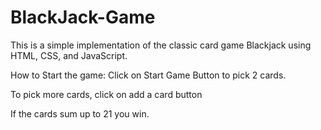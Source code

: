 # BlackJack-Game
This is a simple implementation of the classic card game Blackjack using HTML, CSS, and JavaScript.

How to Start the game:
Click on Start Game Button to pick 2 cards. 

To pick more cards, click on add a card button

If the cards sum up to 21 you win. 
